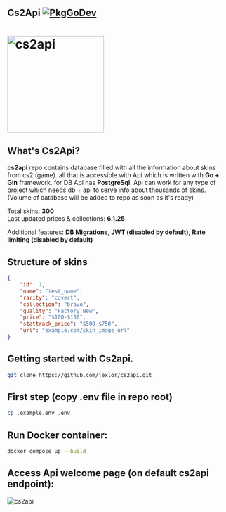 ## Cs2Api  [![PkgGoDev](https://pkg.go.dev/badge/github.com/jexlor/cs2api)](https://pkg.go.dev/github.com/jexlor/cs2api)

# <img alt="cs2api" src="https://github.com/user-attachments/assets/a1dce9fe-507c-410d-9e4d-142d8b4cef13" width="220" />

What's Cs2Api?
---------------------------
<strong>cs2api</strong> repo contains database filled with all the information about skins from cs2 (game). all that is accessible with 
Api which is written with <strong>Go + Gin</strong> framework. for DB Api has <strong>PostgreSql</strong>. Api can work for any type of project which needs db + api to serve info about thousands of skins.
(Volume of database will be added to repo as soon as it's ready)

Total skins: <strong>300</strong> <br>
Last updated prices & collections: <strong>6.1.25</strong>

Additional features: <strong>DB Migrations</strong>, <strong>JWT (disabled by default)</strong>, <strong>Rate limiting (disabled by default)</strong>

Structure of skins
----------------------------
```json
{
    "id": 1,
    "name": "test_name",
    "rarity": "covert",
    "collection": "bravo",
    "quality": "Factory New",
    "price": "$100-$150",
    "stattrack_price": "$500-$750",
    "url": "example.com/skin_image_url"
}
```

Getting started with Cs2api.
----------------------------
```bash
git clone https://github.com/jexlor/cs2api.git
```

First step (copy .env file in repo root)
----------------------------
```bash
cp .example.env .env
```
Run Docker container:
----------------------------
```bash
docker compose up --build
```
Access Api welcome page (on default cs2api endpoint):
---------------------------
![cs2api](https://github.com/user-attachments/assets/054f00f3-aa2f-4b69-a2fe-dc15fdcc0c68)



